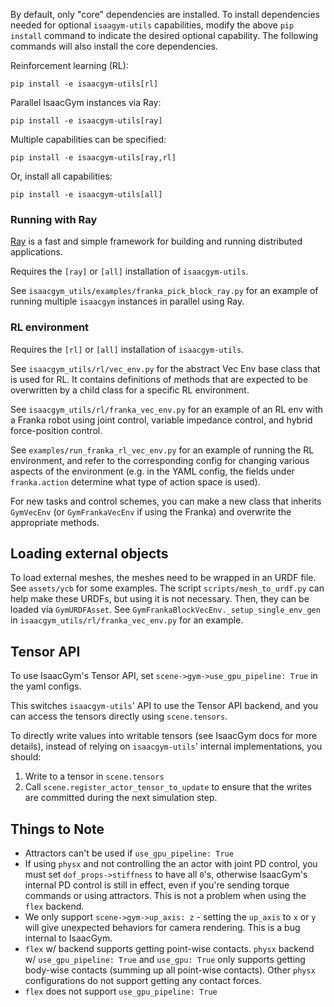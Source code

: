 By default, only "core" dependencies are installed. To install dependencies needed for optional `isaagym-utils` capabilities, modify the above `pip install` command to indicate the desired optional capability. The following commands will also install the core dependencies.

Reinforcement learning (RL):
```
pip install -e isaacgym-utils[rl]
```

Parallel IsaacGym instances via Ray:
```
pip install -e isaacgym-utils[ray]
```

Multiple capabilities can be specified:
```
pip install -e isaacgym-utils[ray,rl]
```

Or, install all capabilities:
```
pip install -e isaacgym-utils[all]
```
### Running with Ray

[Ray](https://github.com/ray-project/ray) is a fast and simple framework for building and running distributed applications.

Requires the `[ray]` or `[all]` installation of `isaacgym-utils`.

See `isaacgym_utils/examples/franka_pick_block_ray.py` for an example of running multiple `isaacgym` instances in parallel using Ray.

### RL environment

Requires the `[rl]` or `[all]` installation of `isaacgym-utils`.

See `isaacgym_utils/rl/vec_env.py` for the abstract Vec Env base class that is used for RL.
It contains definitions of methods that are expected to be overwritten by a child class for a specific RL environment.

See `isaacgym_utils/rl/franka_vec_env.py` for an example of an RL env with a Franka robot using joint control, variable impedance control, and hybrid force-position control.

See `examples/run_franka_rl_vec_env.py` for an example of running the RL environment, and refer to the corresponding config for changing various aspects of the environment (e.g. in the YAML config, the fields under `franka.action` determine what type of action space is used).

For new tasks and control schemes, you can make a new class that inherits `GymVecEnv` (or `GymFrankaVecEnv` if using the Franka) and overwrite the appropriate methods.

## Loading external objects
To load external meshes, the meshes need to be wrapped in an URDF file.
See `assets/ycb` for some examples.
The script `scripts/mesh_to_urdf.py` can help make these URDFs, but using it is not necessary.
Then, they can be loaded via `GymURDFAsset`.
See `GymFrankaBlockVecEnv._setup_single_env_gen` in `isaacgym_utils/rl/franka_vec_env.py` for an example.

## Tensor API

To use IsaacGym's Tensor API, set `scene->gym->use_gpu_pipeline: True` in the yaml configs.

This switches `isaacgym-utils`' API to use the Tensor API backend, and you can access the tensors directly using `scene.tensors`.

To directly write values into writable tensors (see IsaacGym docs for more details), instead of relying on `isaacgym-utils`' internal implementations, you should:
1. Write to a tensor in `scene.tensors`
2. Call `scene.register_actor_tensor_to_update` to ensure that the writes are committed during the next simulation step.

## Things to Note

* Attractors can't be used if `use_gpu_pipeline: True`
* If using `physx` and not controlling the an actor with joint PD control, you must set `dof_props->stiffness` to have all `0`'s, otherwise IsaacGym's internal PD control is still in effect, even if you're sending torque commands or using attractors. This is not a problem when using the `flex` backend.
* We only support `scene->gym->up_axis: z` - setting the `up_axis` to `x` or `y` will give unexpected behaviors for camera rendering. This is a bug internal to IsaacGym.
* `flex` w/ backend supports getting point-wise contacts. `physx` backend w/ `use_gpu_pipeline: True` and `use_gpu: True` only supports getting body-wise contacts (summing up all point-wise contacts). Other `physx` configurations do not support getting any contact forces.
* `flex` does not support `use_gpu_pipeline: True`